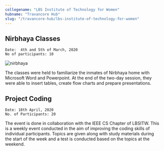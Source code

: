 ```yaml
---
collegename: "LBS Institute of Technology for Women"
hubname: "Travancore Hub"
slug: "/travancore-hub/lbs-institute-of-technology-for-women"
---
```


## Nirbhaya Classes

```Date:  4th and 5th of March, 2020```<br />
```No of participants: 10```

![nirbhaya](/travancore/nirbhaya.png "Nirbhaya")

The classes were held to familiarize the inmates of Nirbhaya home with Microsoft Word and Powerpoint. At the end of the two-day session, they were able to insert tables, create flow charts and prepare presentations.

## Project Coding 

```Date: 18th April, 2020```<br />
```No. of Participants: 20```

The event is done in collaboration with the IEEE CS Chapter of LBSITW. This is a weekly event conducted in the aim of improving the coding skills of individual participants. Topics are given along with study materials during the start of the week and a test is conducted based on the topics at the weekend. 
 